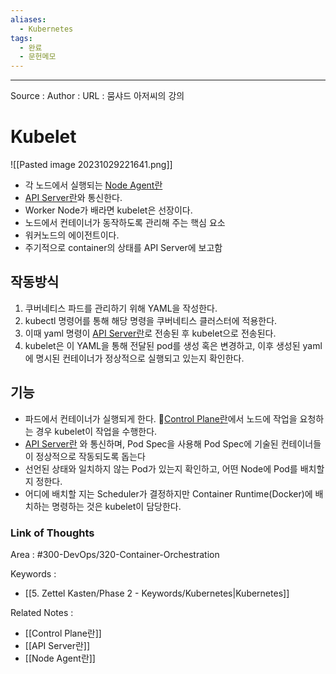 ```yaml
---
aliases:
  - Kubernetes
tags:
  - 완료
  - 문헌메모
---
```



---


Source :
Author : 
URL : 뭄샤드 아저씨의 강의

# Kubelet
![[Pasted image 20231029221641.png]]
- 각 노드에서 실행되는 [Node Agent란](Node%20Agent란.md)
- [API Server란](API%20Server란.md)와 통신한다.
- Worker Node가 배라면 kubelet은 선장이다.
- 노드에서 컨테이너가 동작하도록 관리해 주는 핵심 요소
- 워커노드의 에이전트이다.
- 주기적으로 container의 상태를 API Server에 보고함
## 작동방식
1. 쿠버네티스 파드를 관리하기 위해 YAML을 작성한다.
2. kubectl 명령어를 통해 해당 명령을 쿠버네티스 클러스터에 적용한다.
3. 이때 yaml 명령이 [API Server란](API%20Server란.md)로 전송된 후 kubelet으로 전송된다.
4. kubelet은 이 YAML을 통해 전달된 pod를 생성 혹은 변경하고, 이후 생성된 yaml에 명시된 컨테이너가 정상적으로 실행되고 있는지 확인한다.

## 기능
- 파드에서 컨테이너가 실행되게 한다. [Control Plane란](Control%20Plane란.md)에서 노드에 작업을 요청하는 경우 kubelet이 작업을 수행한다.
- [API Server란](API%20Server란.md) 와 통신하며, Pod Spec을 사용해 Pod Spec에 기술된 컨테이너들이 정상적으로 작동되도록 돕는다
- 선언된 상태와 일치하지 않는 Pod가 있는지 확인하고, 어떤 Node에 Pod를 배치할지 정한다.
- 어디에 배치할 지는 Scheduler가 결정하지만 Container Runtime(Docker)에 배치하는 명령하는 것은 kubelet이 담당한다.

### Link of Thoughts
Area : #300-DevOps/320-Container-Orchestration 

Keywords :
- [[5. Zettel Kasten/Phase 2 - Keywords/Kubernetes|Kubernetes]]

Related Notes : 
- [[Control Plane란]]
- [[API Server란]]
- [[Node Agent란]]

